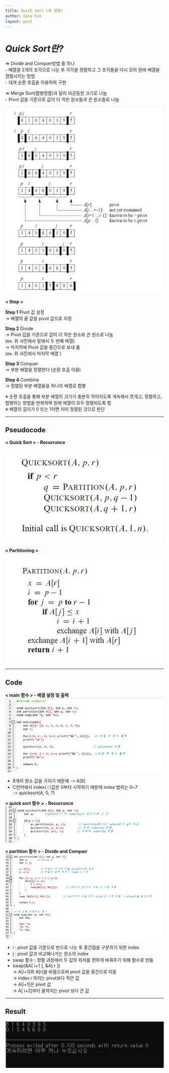 ```yaml
---
title: Quick sort (퀵 정렬)
author: Gina Sim
layout: post
---
```


*Quick Sort란?*  
======  

=> Divide and Conquer방법 중 하나  
	- 배열을 2개의 조각으로 나눈 후 각각을 정렬하고 그 조각들을 다시 모아 원래 배열을 정렬시키는 방법  
	- 대개 순환 호출을 이용하여 구현  

=> Merge Sort(합병정렬)과 달리 비균등한 크기로 나눔  
	- Pivot 값을 기준으로 값이 더 작은 원소들과 큰 원소들로 나눔  

<img src="/_img/quick_sort.jpg" alt="Quick sort principle">  


**< Step >**  

**Step 1** Pivot 값 설정  
→ 배열의 끝 값을 pivot 값으로 지정  

**Step 2** Divide  
	→ Pivot 값을 기준으로 값이 더 작은 원소와 큰 원소로 나눔  
	(ex. 위 사진에서 밑에서 두 번째 배열)  
	→ 마지막에 Pivot 값을 중간으로 보내 줌  
	(ex. 위 사진에서 마지막 배열 )  

**Step 3** Conquer  
	→ 부분 배열을 정렬한다 (순환 호출 이용)  

**Step 4** Combine  
	→ 정렬된 부분 배열들을 하나의 배열로 합병  

※ 순환 호출을 통해 부분 배열의 크기가 충분히 작아지도록 계속해서 쪼개고, 정렬하고, 합병하는 방법을 반복하여 원래 배열이 모두 정렬되도록 함  
※ 배열의 길이가 0 또는 1이면 이미 정렬된 것으로 판단  

----------

Pseudocode  
------

**< Quick Sort > - Recurrunce**  

<img src="/_img/quick_sort_pseudocode1.jpg" alt="Quick sort pseudocode">  


**< Partitioning >**  

<img src="/_img/quick_sort_pseudocode2.jpg" alt="Quick sort pseudocode_partitionin">  

----------

Code   
------  
  
**< main 함수 > - 배열 설정 및 출력**    
<img src="/_img/quick_sort_main.jpg" alt="Quick sort- main code">  

- 8개의 원소 값을 가지기 때문에 -> A[8]  
- C언어에서 index( i )값은 0부터 시작하기 때문에 index 범위는 0~7  
   -> quicksort(A, 0, 7)  
  
  
**< quick sort 함수 > - Recurrunce**  
<img src="/_img/quick_sort_recurrunce.jpg" alt="Quick sort- quicksort code(recurrence)">  
   
**< partition 함수 > - Divide and Conquer**  
<img src="/_img/quick_sort_partition.jpg" alt="Quick sort- partition code">  
  
- i : pivot 값을 기준으로 반으로 나눈 후 중간점을 구분하기 위한 index  
- j : pivot 값과 비교해나가는 원소의 index  
- swap 함수 : 정렬 과정에서 두 값의 위치를 편하게 바꿔주기 위해 함수로 만듦  
- swap(&A[ i+1 ], &A[ r ])  
   → A[i+1]와 A[r]을 바꿈으로써 pivot 값을 중간으로 이동  
   → index i 까지는 pivot보다 작은 값  
   → A[i+1]은 pivot 값  
   → A[ i+2]부터 끝까지는 pivot 보다 큰 값  

----------
Result  
------

<img src="/_img/quick_sort_result.jpg" alt="Quick sort rusult">

